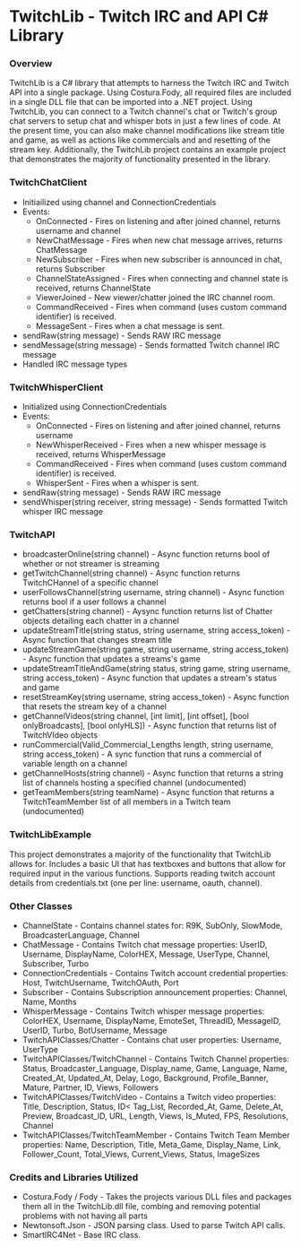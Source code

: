 # TwitchLib - Twitch IRC and API C# Library
### Overview
TwitchLib is a C# library that attempts to harness the Twitch IRC and Twitch API into a single package. Using Costura.Fody, all required files are included in a single DLL file that can be imported into a .NET project.  Using TwitchLib, you can connect to a Twitch channel's chat or Twitch's group chat servers to setup chat and whisper bots in just a few lines of code. At the present time, you can also make channel modifications like stream title and game, as well as actions like commercials and and resetting of the stream key. Additionally, the TwitchLib project contains an example project that demonstrates the majority of functionality presented in the library.

### TwitchChatClient
- Initiailized using channel and ConnectionCredentials
- Events:
  * OnConnected - Fires on listening and after joined channel, returns username and channel
  * NewChatMessage - Fires when new chat message arrives, returns ChatMessage
  * NewSubscriber - Fires when new subscriber is announced in chat, returns Subscriber
  * ChannelStateAssigned - Fires when connecting and channel state is received, returns ChannelState
  * ViewerJoined - New viewer/chatter joined the IRC channel room.
  * CommandReceived - Fires when command (uses custom command identifier) is received.
  * MessageSent - Fires when a chat message is sent.
- sendRaw(string message) - Sends RAW IRC message
- sendMessage(string message) - Sends formatted Twitch channel IRC message
- Handled IRC message types

### TwitchWhisperClient
- Initialized using ConnectionCredentials
- Events:
  * OnConnected - Fires on listening and after joined channel, returns username
  * NewWhisperReceived - Fires when a new whisper message is received, returns WhisperMessage
  * CommandReceived - Fires when command (uses custom command identifier) is received.
  * WhisperSent - Fires when a whisper is sent.
- sendRaw(string message) - Sends RAW IRC message
- sendWhisper(string receiver, string message) - Sends formatted Twitch whisper IRC message

### TwitchAPI
- broadcasterOnline(string channel) - Async function returns bool of whether or not streamer is streaming
- getTwitchChannel(string channel) - Async function returns TwitchCHannel of a specific channel
- userFollowsChannel(string username, string channel) - Async function returns bool if a user follows a channel
- getChatters(string channel) - Aysync function returns list of Chatter objects detailing each chatter in a channel
- updateStreamTitle(string status, string username, string access_token) - Async function that changes stream title
- updateStreamGame(string game, string username, string access_token) - Async function that updates a streams's game
- updateStreamTitleAndGame(string status, string game, string username, string access_token) - Async function that updates a stream's status and game
- resetStreamKey(string username, string access_token) - Async function that resets the stream key of a channel
- getChannelVideos(string channel, [int limit], [int offset], [bool onlyBroadcasts], [bool onlyHLS]) - Async function that returns list of TwitchVIdeo objects
- runCommercial(Valid_Commercial_Lengths length, string username, string access_token) - A sync function that runs a commercial of variable length on a channel
- getChannelHosts(string channel) - Async function that returns a string list of channels hosting a specified channel (undocumented)
- getTeamMembers(string teamName) - Async function that returns a TwitchTeamMember list of all members in a Twitch team (undocumented)

### TwitchLibExample
This project demonstrates a majority of the functionality that TwitchLib allows for.  Includes a basic UI that has textboxes and buttons that allow for required input in the various functions. Supports reading twitch account details from credentials.txt (one per line: username, oauth, channel).

### Other Classes
- ChannelState - Contains channel states for: R9K, SubOnly, SlowMode, BroadcasterLanguage, Channel
- ChatMessage - Contains Twitch chat message properties: UserID, Username, DisplayName, ColorHEX, Message, UserType, Channel, Subscriber, Turbo
- ConnectionCredentials - Contains Twitch account credential properties: Host, TwitchUsername, TwitchOAuth, Port
- Subscriber - Contains Subscription announcement properties: Channel, Name, Months
- WhisperMessage - Contains Twitch whisper message properties: ColorHEX, Username, DisplayName, EmoteSet, ThreadID, MessageID, UserID, Turbo, BotUsername, Message
- TwitchAPIClasses/Chatter - Contains chat user properties: Username, UserType
- TwitchAPIClasses/TwitchChannel - Contains Twitch Channel properties: Status, Broadcaster_Language, Display_name, Game, Language, Name, Created_At, Updated_At, Delay, Logo, Background, Profile_Banner, Mature, Partner, ID, Views, Followers
- TwitchAPIClasses/TwitchVideo - Contains a Twitch video properties: Title, Description, Status, ID< Tag_List, Recorded_At, Game, Delete_At, Preview, Broadcast_ID, URL, Length, Views, Is_Muted, FPS, Resolutions, Channel
- TwitchAPIClasses/TwitchTeamMember - Contains Twitch Team Member properties: Name, Description, Title, Meta_Game, Display_Name, Link, Follower_Count, Total_Views, Current_Views,
Status, ImageSizes

### Credits and Libraries Utilized
- Costura.Fody / Fody - Takes the projects various DLL files and packages them all in the TwitchLib.dll file, combing and removing potential problems with not having all parts
- Newtonsoft.Json - JSON parsing class.  Used to parse Twitch API calls.
- SmartIRC4Net - Base IRC class.